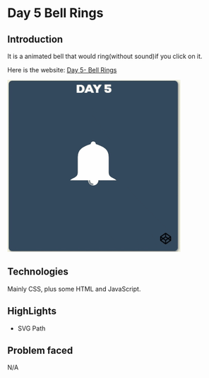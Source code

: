 # Day 5 Bell Rings

## Introduction

It is a animated bell that would ring(without sound)if you click on it.

Here is the website: [Day 5- Bell Rings](https://louuu03.github.io/EverydayLilChallenge/D5-BellRings/index.html)


![alt text](./Icon/gif.gif)


## Technologies

Mainly CSS, plus some HTML and JavaScript.

## HighLights

* SVG Path


## Problem faced

N/A

